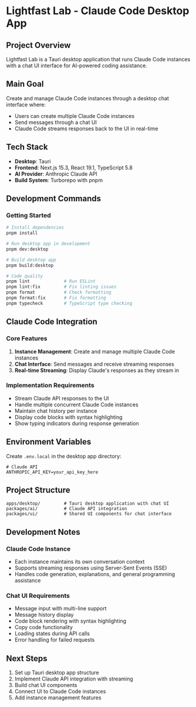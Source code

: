 # Lightfast Lab - Claude Code Desktop App

## Project Overview

Lightfast Lab is a Tauri desktop application that runs Claude Code instances with a chat UI interface for AI-powered coding assistance.

## Main Goal

Create and manage Claude Code instances through a desktop chat interface where:
- Users can create multiple Claude Code instances
- Send messages through a chat UI
- Claude Code streams responses back to the UI in real-time

## Tech Stack
- **Desktop**: Tauri
- **Frontend**: Next.js 15.3, React 19.1, TypeScript 5.8
- **AI Provider**: Anthropic Claude API
- **Build System**: Turborepo with pnpm

## Development Commands

### Getting Started
```bash
# Install dependencies
pnpm install

# Run desktop app in development
pnpm dev:desktop

# Build desktop app
pnpm build:desktop

# Code quality
pnpm lint             # Run ESLint
pnpm lint:fix         # Fix linting issues
pnpm format           # Check formatting
pnpm format:fix       # Fix formatting
pnpm typecheck        # TypeScript type checking
```

## Claude Code Integration

### Core Features
1. **Instance Management**: Create and manage multiple Claude Code instances
2. **Chat Interface**: Send messages and receive streaming responses
3. **Real-time Streaming**: Display Claude's responses as they stream in

### Implementation Requirements
- Stream Claude API responses to the UI
- Handle multiple concurrent Claude Code instances
- Maintain chat history per instance
- Display code blocks with syntax highlighting
- Show typing indicators during response generation

## Environment Variables

Create `.env.local` in the desktop app directory:

```env
# Claude API
ANTHROPIC_API_KEY=your_api_key_here
```

## Project Structure
```
apps/desktop/         # Tauri desktop application with chat UI
packages/ai/          # Claude API integration
packages/ui/          # Shared UI components for chat interface
```

## Development Notes

### Claude Code Instance
- Each instance maintains its own conversation context
- Supports streaming responses using Server-Sent Events (SSE)
- Handles code generation, explanations, and general programming assistance

### Chat UI Requirements
- Message input with multi-line support
- Message history display
- Code block rendering with syntax highlighting
- Copy code functionality
- Loading states during API calls
- Error handling for failed requests

## Next Steps

1. Set up Tauri desktop app structure
2. Implement Claude API integration with streaming
3. Build chat UI components
4. Connect UI to Claude Code instances
5. Add instance management features
